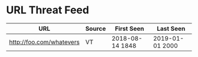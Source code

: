 # URL Threat Feed

| URL | Source | First Seen | Last Seen |
|-----|--------|------------|-----------|
| http://foo.com/whatevers | VT | 2018-08-14 1848 | 2019-01-01 2000 |

